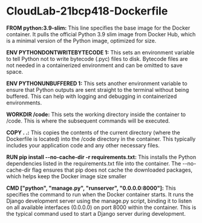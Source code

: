 # CloudLab-21bcp418-Dockerfile

**FROM python:3.9-slim:** This line specifies the base image for the Docker container. It pulls the official Python 3.9 slim image from Docker Hub, which is a minimal version of the Python image, optimized for size.

**ENV PYTHONDONTWRITEBYTECODE 1:** This sets an environment variable to tell Python not to write bytecode (.pyc) files to disk. Bytecode files are not needed in a containerized environment and can be omitted to save space.

**ENV PYTHONUNBUFFERED 1:** This sets another environment variable to ensure that Python outputs are sent straight to the terminal without being buffered. This can help with logging and debugging in containerized environments.

**WORKDIR /code:** This sets the working directory inside the container to /code. This is where the subsequent commands will be executed.

**COPY . .:** This copies the contents of the current directory (where the Dockerfile is located) into the /code directory in the container. This typically includes your application code and any other necessary files.

**RUN pip install --no-cache-dir -r requirements.txt:** This installs the Python dependencies listed in the requirements.txt file into the container. The --no-cache-dir flag ensures that pip does not cache the downloaded packages, which helps keep the Docker image size smaller

**CMD ["python", "manage.py", "runserver", "0.0.0.0:8000"]:** This specifies the command to run when the Docker container starts. It runs the Django development server using the manage.py script, binding it to listen on all available interfaces (0.0.0.0) on port 8000 within the container. This is the typical command used to start a Django server during development.

